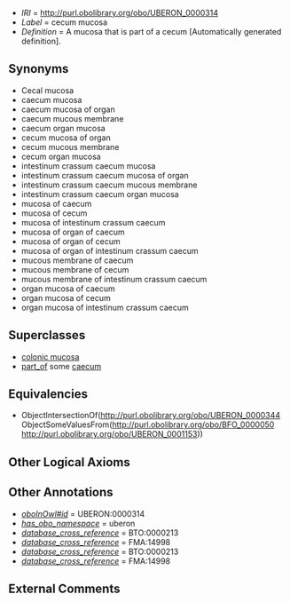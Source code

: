  * *IRI* = http://purl.obolibrary.org/obo/UBERON_0000314
 * *Label* = cecum mucosa
 * *Definition* = A mucosa that is part of a cecum [Automatically generated definition].

## Synonyms

 * Cecal mucosa
 * caecum mucosa
 * caecum mucosa of organ
 * caecum mucous membrane
 * caecum organ mucosa
 * cecum mucosa of organ
 * cecum mucous membrane
 * cecum organ mucosa
 * intestinum crassum caecum mucosa
 * intestinum crassum caecum mucosa of organ
 * intestinum crassum caecum mucous membrane
 * intestinum crassum caecum organ mucosa
 * mucosa of caecum
 * mucosa of cecum
 * mucosa of intestinum crassum caecum
 * mucosa of organ of caecum
 * mucosa of organ of cecum
 * mucosa of organ of intestinum crassum caecum
 * mucous membrane of caecum
 * mucous membrane of cecum
 * mucous membrane of intestinum crassum caecum
 * organ mucosa of caecum
 * organ mucosa of cecum
 * organ mucosa of intestinum crassum caecum

## Superclasses

 * [colonic mucosa](../../UBERON/17/UBERON_0000317.md)
 * [part_of](../../BFO/50/BFO_0000050.md) some [caecum](../../UBERON/53/UBERON_0001153.md)

## Equivalencies

 * ObjectIntersectionOf(<http://purl.obolibrary.org/obo/UBERON_0000344> ObjectSomeValuesFrom(<http://purl.obolibrary.org/obo/BFO_0000050> <http://purl.obolibrary.org/obo/UBERON_0001153>))

## Other Logical Axioms


## Other Annotations

 * *[oboInOwl#id](../../id/oboInOwl#id.md)* = UBERON:0000314
 * *[has_obo_namespace](../../ce/oboInOwl#hasOBONamespace.md)* = uberon
 * *[database_cross_reference](../../ef/oboInOwl#hasDbXref.md)* = BTO:0000213
 * *[database_cross_reference](../../ef/oboInOwl#hasDbXref.md)* = FMA:14998
 * *[database_cross_reference](../../ef/oboInOwl#hasDbXref.md)* = BTO:0000213
 * *[database_cross_reference](../../ef/oboInOwl#hasDbXref.md)* = FMA:14998

## External Comments

